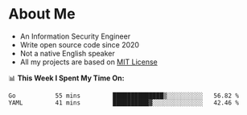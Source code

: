 # About Me

- An Information Security Engineer
- Write open source code since 2020
- Not a native English speaker
- All my projects are based on [MIT License](https://opensource.org/licenses/MIT)

📊 **This Week I Spent My Time On:**
<!--START_SECTION:waka-->
```text
Go           55 mins         ██████████████▒░░░░░░░░░░   56.82 % 
YAML         41 mins         ██████████▓░░░░░░░░░░░░░░   42.46 % 
```
<!--END_SECTION:waka-->


